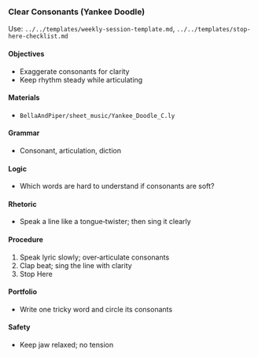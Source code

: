 ### Clear Consonants (Yankee Doodle)

Use: `../../templates/weekly-session-template.md`, `../../templates/stop-here-checklist.md`

#### Objectives
- Exaggerate consonants for clarity
- Keep rhythm steady while articulating

#### Materials
- `BellaAndPiper/sheet_music/Yankee_Doodle_C.ly`

#### Grammar
- Consonant, articulation, diction

#### Logic
- Which words are hard to understand if consonants are soft?

#### Rhetoric
- Speak a line like a tongue‑twister; then sing it clearly

#### Procedure
1) Speak lyric slowly; over‑articulate consonants
2) Clap beat; sing the line with clarity
3) Stop Here

#### Portfolio
- Write one tricky word and circle its consonants

#### Safety
- Keep jaw relaxed; no tension